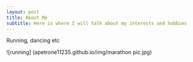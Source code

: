 ```yaml
---
layout: post
title: About Me
subtitle: Here is where I will talk about my interests and hobbies
---
```


Running, dancing etc

![running] (apetrone11235.github.io/img/marathon pic.jpg)
      
